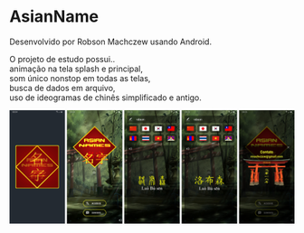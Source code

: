 # AsianName

Desenvolvido por Robson Machczew usando Android.

O projeto de estudo possui..<br/>
  animação na tela splash e principal, <br/>
  som único nonstop em todas as telas,<br/>
  busca de dados em arquivo,<br/>
  uso de ideogramas de chinês simplificado e antigo.<br/>

![Alt text](https://github.com/hubosong/asianname/blob/master/app/src/main/res/drawable/screens.png?raw=true "screens")

